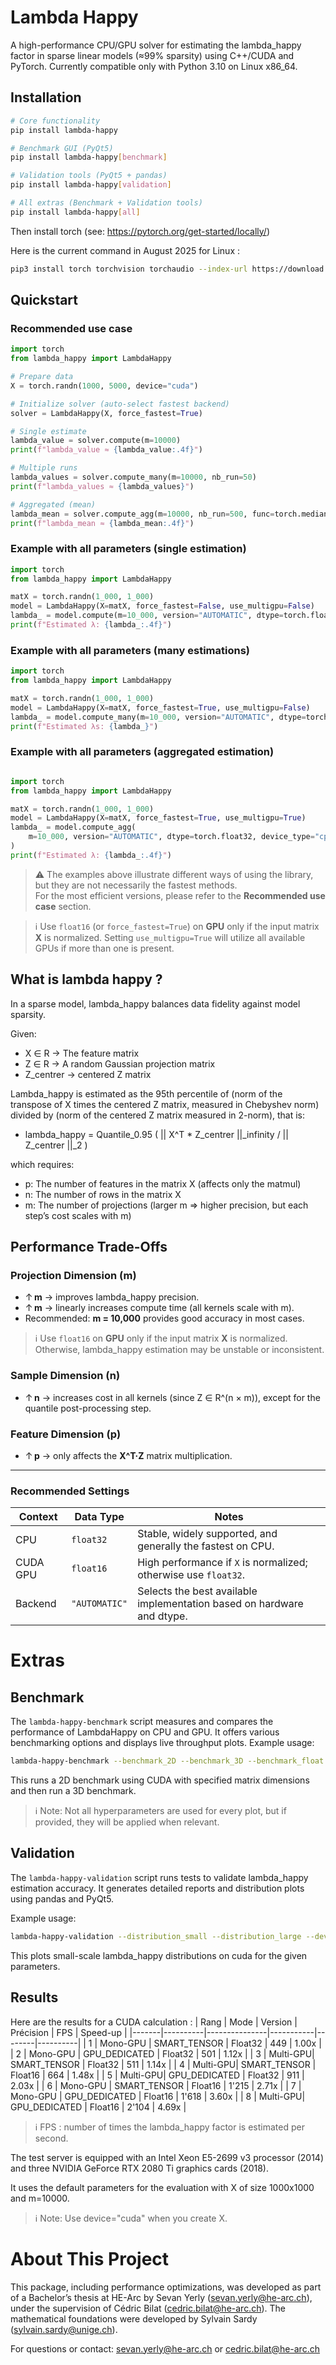 # Lambda Happy

A high-performance CPU/GPU solver for estimating the lambda_happy factor in sparse linear models (≈99% sparsity) using C++/CUDA and PyTorch. Currently compatible only with Python 3.10 on Linux x86_64.

## Installation

```bash
# Core functionality
pip install lambda-happy

# Benchmark GUI (PyQt5)
pip install lambda-happy[benchmark]

# Validation tools (PyQt5 + pandas)
pip install lambda-happy[validation]

# All extras (Benchmark + Validation tools)
pip install lambda-happy[all]
```

Then install torch (see: https://pytorch.org/get-started/locally/)

Here is the current command in August 2025 for Linux :

```bash
pip3 install torch torchvision torchaudio --index-url https://download.pytorch.org/whl/cu118
```

## Quickstart

### Recommended use case

```py
import torch
from lambda_happy import LambdaHappy

# Prepare data
X = torch.randn(1000, 5000, device="cuda")

# Initialize solver (auto‐select fastest backend)
solver = LambdaHappy(X, force_fastest=True)

# Single estimate
lambda_value = solver.compute(m=10000)
print(f"lambda_value ≈ {lambda_value:.4f}")

# Multiple runs
lambda_values = solver.compute_many(m=10000, nb_run=50)
print(f"lambda_values ≈ {lambda_values}")

# Aggregated (mean)
lambda_mean = solver.compute_agg(m=10000, nb_run=500, func=torch.median)
print(f"lambda_mean ≈ {lambda_mean:.4f}")
```

### Example with all parameters (single estimation)

```py
import torch
from lambda_happy import LambdaHappy

matX = torch.randn(1_000, 1_000)
model = LambdaHappy(X=matX, force_fastest=False, use_multigpu=False)
lambda_ = model.compute(m=10_000, version="AUTOMATIC", dtype=torch.float16, device_type="cuda")
print(f"Estimated λ: {lambda_:.4f}")

```

### Example with all parameters (many estimations)

```py
import torch
from lambda_happy import LambdaHappy

matX = torch.randn(1_000, 1_000)
model = LambdaHappy(X=matX, force_fastest=True, use_multigpu=False)
lambda_ = model.compute_many(m=10_000, version="AUTOMATIC", dtype=torch.float32, device_type="cuda", nb_run=100)
print(f"Estimated λs: {lambda_}")
```

### Example with all parameters (aggregated estimation)

```py

import torch
from lambda_happy import LambdaHappy

matX = torch.randn(1_000, 1_000)
model = LambdaHappy(X=matX, force_fastest=True, use_multigpu=True)
lambda_ = model.compute_agg(
    m=10_000, version="AUTOMATIC", dtype=torch.float32, device_type="cpu", nb_run=10, func=torch.median
)
print(f"Estimated λ: {lambda_:.4f}")

```

> ⚠️ The examples above illustrate different ways of using the library, but they are not necessarily the fastest methods.  
> For the most efficient versions, please refer to the **Recommended use case** section.

> ℹ️ Use `float16` (or `force_fastest=True`) on **GPU** only if the input matrix **X** is normalized.
> Setting `use_multigpu=True` will utilize all available GPUs if more than one is present.

## What is lambda happy ?

In a sparse model, lambda_happy balances data fidelity against model sparsity.

Given:

- X ∈ R -> The feature matrix
- Z ∈ R -> A random Gaussian projection matrix
- Z_centrer -> centered Z matrix

Lambda_happy is estimated as the 95th percentile of
(norm of the transpose of X times the centered Z matrix, measured in Chebyshev norm) divided by (norm of the centered Z matrix measured in 2-norm), that is:

- lambda_happy = Quantile_0.95 ( || X^T \* Z_centrer ||\_infinity / || Z_centrer ||\_2 )

which requires:

- p: The number of features in the matrix X (affects only the matmul)
- n: The number of rows in the matrix X
- m: The number of projections (larger m ⇒ higher precision, but each step’s cost scales with m)

## Performance Trade-Offs

### Projection Dimension (m)

- ↑ **m** → improves lambda_happy precision.
- ↑ **m** → linearly increases compute time (all kernels scale with m).
- Recommended: **m = 10,000** provides good accuracy in most cases.

> ℹ️ Use `float16` on **GPU** only if the input matrix **X** is normalized.
> Otherwise, lambda_happy estimation may be unstable or inconsistent.

### Sample Dimension (n)

- ↑ **n** → increases cost in all kernels (since Z ∈ R^(n × m)), except for the quantile post-processing step.

### Feature Dimension (p)

- ↑ **p** → only affects the **X^T·Z** matrix multiplication.

---

### Recommended Settings

| Context  | Data Type     | Notes                                                                  |
| -------- | ------------- | ---------------------------------------------------------------------- |
| CPU      | `float32`     | Stable, widely supported, and generally the fastest on CPU.            |
| CUDA GPU | `float16`     | High performance if `X` is normalized; otherwise use `float32`.        |
| Backend  | `"AUTOMATIC"` | Selects the best available implementation based on hardware and dtype. |

# Extras

## Benchmark

The `lambda-happy-benchmark` script measures and compares the performance of LambdaHappy on CPU and GPU.
It offers various benchmarking options and displays live throughput plots.
Example usage:

```sh
lambda-happy-benchmark --benchmark_2D --benchmark_3D --benchmark_float --device cuda --dtype float32 -n 1000 -p 1000 -m 10000
```

This runs a 2D benchmark using CUDA with specified matrix dimensions and then run a 3D benchmark.

> ℹ️ Note: Not all hyperparameters are used for every plot, but if provided, they will be applied when relevant.

## Validation

The `lambda-happy-validation` script runs tests to validate lambda_happy estimation accuracy.
It generates detailed reports and distribution plots using pandas and PyQt5.

Example usage:

```sh
lambda-happy-validation --distribution_small --distribution_large --device cuda --dtype float32 -n 1000 -p 1000
```

This plots small-scale lambda_happy distributions on cuda for the given parameters.

## Results

Here are the results for a CUDA calculation :
| Rang | Mode | Version | Précision | FPS | Speed-up |
|-------|----------|---------------|-----------|--------|----------|
| 1 | Mono-GPU | SMART_TENSOR | Float32 | 449 | 1.00x |
| 2 | Mono-GPU | GPU_DEDICATED | Float32 | 501 | 1.12x |
| 3 | Multi-GPU| SMART_TENSOR | Float32 | 511 | 1.14x |
| 4 | Multi-GPU| SMART_TENSOR | Float16 | 664 | 1.48x |
| 5 | Multi-GPU| GPU_DEDICATED | Float32 | 911 | 2.03x |
| 6 | Mono-GPU | SMART_TENSOR | Float16 | 1'215 | 2.71x |
| 7 | Mono-GPU | GPU_DEDICATED | Float16 | 1'618 | 3.60x |
| 8 | Multi-GPU| GPU_DEDICATED | Float16 | 2'104 | 4.69x |

> ℹ️ FPS : number of times the lambda_happy factor is estimated per second.

The test server is equipped with an Intel Xeon E5-2699 v3 processor (2014) and three NVIDIA GeForce RTX 2080 Ti graphics cards (2018).

It uses the default parameters for the evaluation with X of size 1000x1000 and m=10000.

> ℹ️ Note: Use device="cuda" when you create X.

# About This Project

This package, including performance optimizations, was developed as part of a Bachelor’s thesis at HE-Arc by Sevan Yerly (sevan.yerly@he-arc.ch), under the supervision of Cédric Bilat (cedric.bilat@he-arc.ch). The mathematical foundations were developed by Sylvain Sardy (sylvain.sardy@unige.ch).

For questions or contact: sevan.yerly@he-arc.ch or cedric.bilat@he-arc.ch
